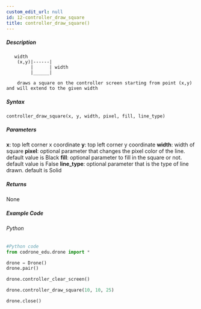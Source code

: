```yaml
---
custom_edit_url: null
id: 12-controller_draw_square
title: controller_draw_square()
---
```


##### Description

       width
        (x,y)|------|
             |      | width
             |______|
        
        draws a square on the controller screen starting from point (x,y) and will extend to the given width

##### Syntax
```controller_draw_square(x, y, width, pixel, fill, line_type)``` <br />

##### Parameters

**x**: top left corner x coordinate
**y**: top left corner y coordinate
**width**: width of square
**pixel**: optional parameter that changes the pixel color of the line. default value is Black
**fill**: optional parameter to fill in the square or not. default value is False
**line_type**: optional parameter that is the type of line drawn. default is Solid

##### Returns

None

##### Example Code
###### Python
```python
#Python code
from codrone_edu.drone import *

drone = Drone()
drone.pair()

drone.controller_clear_screen()

drone.controller_draw_square(10, 10, 25)

drone.close()

```